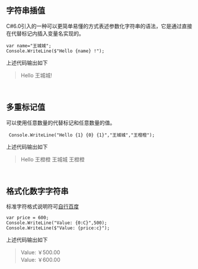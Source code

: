 ## 字符串插值
C#6.0引入的一种可以更简单易懂的方式表述参数化字符串的语法，它是通过直接在代替标记内插入变量名实现的。
```
var name="王城城";
Console.WriteLine($"Hello {name} !");
```
上述代码输出如下
>Hello 王城城!

</br>

## 多重标记值
可以使用任意数量的代替标记和任意数量的值。
```
 Console.WriteLine("Hello {1} {0} {1}","王城城","王橙橙");
```
上述代码输出如下
> Hello 王橙橙 王城城 王橙橙

</br>

## 格式化数字字符串
标准字符格式说明符可[自行百度](https://www.baidu.com/s?ie=utf-8&f=8&rsv_bp=1&rsv_idx=1&tn=baidu&wd=%E6%A0%BC%E5%BC%8F%E5%8C%96%E6%95%B0%E5%AD%97%E5%AD%97%E7%AC%A6%E4%B8%B2&fenlei=256&rsv_pq=9bd1043c000b82a4&rsv_t=e85ckkp4ouBHEBcFpVJ9FctsjEmgKpOvNPR1KD7aCQslvsrMz1e136ZYgBY&rqlang=cn&rsv_enter=1&rsv_dl=ib&rsv_sug3=1)
```
var price = 600;
Console.WriteLine("Value: {0:C}",500);
Console.WriteLine($"Value: {price:c}");
```
上述代码输出如下
>Value: ￥500.00<br>Value: ￥600.00